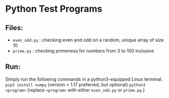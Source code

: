 # Python Test Programs

## Files:

- `even_odd.py` : checking even and odd on a random, unique array of size 10
- `prime.py` : checking primeness for numbers from 3 to 100 inclusive

## Run:

Simply run the following commands in a python3-equipped Linux terminal.
`pip3 install numpy` (version > 1.17 preferred, but optional)
`python3 <program>` (replace `<program>` with either `even_odd.py` or `prime.py`.)